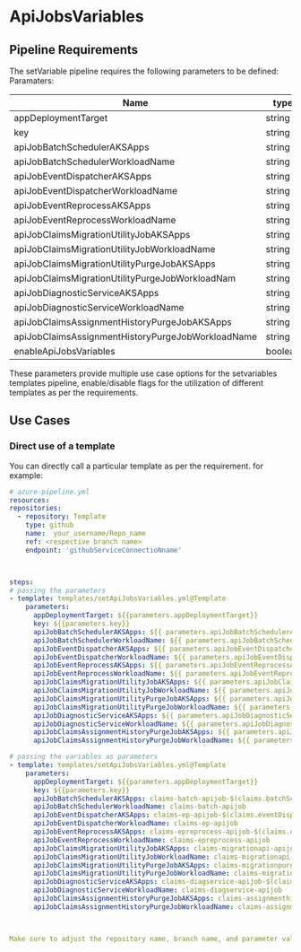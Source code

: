 # ApiJobsVariables

## Pipeline Requirements

The setVariable pipeline requires the following parameters to be defined:
Paramaters:


| Name  | type | Default | Values | Opional/Required | Comments |
| ------------- | ------------- | ------------- | ------------- | ------------- | ------------- |
| appDeploymentTarget | string | | | Required | |
| key | string | | | Required | |
| apiJobBatchSchedulerAKSApps | string | | | Optional | |
| apiJobBatchSchedulerWorkloadName | string | | | Optional | |
| apiJobEventDispatcherAKSApps | string | | | Optional | |
| apiJobEventDispatcherWorkloadName | string | | | Optional | |
| apiJobEventReprocessAKSApps | string | | | Optional | |
| apiJobEventReprocessWorkloadName | string | | | Optional | |
| apiJobClaimsMigrationUtilityJobAKSApps | string | | | Optional | |
| apiJobClaimsMigrationUtilityJobWorkloadName | string | | | Optional | |
| apiJobClaimsMigrationUtilityPurgeJobAKSApps | string | | | Optional | |
| apiJobClaimsMigrationUtilityPurgeJobWorkloadNam | string | | | Optional | |
| apiJobDiagnosticServiceAKSApps | string | | | Optional | |
| apiJobDiagnosticServiceWorkloadName | string | | | Optional | |
| apiJobClaimsAssignmentHistoryPurgeJobAKSApps | string | | | Optional | |
| apiJobClaimsAssignmentHistoryPurgeJobWorkloadName | string | | | Optional | |
| enableApiJobsVariables | boolean | 'true' | 'true'/'false' | Required | |

  These parameters provide multiple use case options for the setvariables templates pipeline, enable/disable flags for the utilization of different templates as per the requirements.


## Use Cases

### Direct use of a template

You can directly call a particular template as per the requirement. for example: 

  ```yaml
  # azure-pipeline.yml
  resources:
  repositories:
    - repository: Template
      type: github
      name:  your_username/Repo_name
      ref: <respective branch name>
      endpoint: 'githubServiceConnectioNname'



  steps:
  # passing the parameters
  - template: templates/setApiJobsVariables.yml@Template
      parameters:
        appDeploymentTarget: ${{parameters.appDeploymentTarget}}
        key: ${{parameters.key}}
        apiJobBatchSchedulerAKSApps: ${{ parameters.apiJobBatchSchedulerAKSApps}}
        apiJobBatchSchedulerWorkloadName: ${{ parameters.apiJobBatchSchedulerWorkloadName}}
        apiJobEventDispatcherAKSApps: ${{ parameters.apiJobEventDispatcherAKSApps}}
        apiJobEventDispatcherWorkloadName: ${{ parameters.apiJobEventDispatcherWorkloadName}}
        apiJobEventReprocessAKSApps: ${{ parameters.apiJobEventReprocessAKSApps}}
        apiJobEventReprocessWorkloadName: ${{ parameters.apiJobEventReprocessWorkloadName}}
        apiJobClaimsMigrationUtilityJobAKSApps: ${{ parameters.apiJobClaimsMigrationUtilityJobAKSApps}}
        apiJobClaimsMigrationUtilityJobWorkloadName: ${{ parameters.apiJobClaimsMigrationUtilityJobWorkloadName}}
        apiJobClaimsMigrationUtilityPurgeJobAKSApps: ${{ parameters.apiJobClaimsMigrationUtilityPurgeJobAKSApps}}
        apiJobClaimsMigrationUtilityPurgeJobWorkloadName: ${{ parameters.apiJobClaimsMigrationUtilityPurgeJobWorkloadName}}
        apiJobDiagnosticServiceAKSApps: ${{ parameters.apiJobDiagnosticServiceAKSApps}}
        apiJobDiagnosticServiceWorkloadName: ${{ parameters.apiJobDiagnosticServiceWorkloadName}}
        apiJobClaimsAssignmentHistoryPurgeJobAKSApps: ${{ parameters.apiJobClaimsAssignmentHistoryPurgeJobAKSApps}}
        apiJobClaimsAssignmentHistoryPurgeJobWorkloadName: ${{ parameters.apiJobClaimsAssignmentHistoryPurgeJobWorkloadName}}

  # passing the variables as parameters
  - template: templates/setApiJobsVariables.yml@Template
      parameters:
        appDeploymentTarget: ${{parameters.appDeploymentTarget}}
        key: ${{parameters.key}}
        apiJobBatchSchedulerAKSApps: claims-batch-apijob-$(claims.batchScheduler.blueGreenEnv)
        apiJobBatchSchedulerWorkloadName: claims-batch-apijob
        apiJobEventDispatcherAKSApps: claims-ep-apijob-$(claims.eventDispatcher.blueGreenEnv)
        apiJobEventDispatcherWorkloadName: claims-ep-apijob
        apiJobEventReprocessAKSApps: claims-epreprocess-apijob-$(claims.eventReprocess.blueGreenEnv)
        apiJobEventReprocessWorkloadName: claims-epreprocess-apijob
        apiJobClaimsMigrationUtilityJobAKSApps: claims-migrationapi-apijob-$(claims.migrationUtilityJob.blueGreenEnv)
        apiJobClaimsMigrationUtilityJobWorkloadName: claims-migrationapi-apijob
        apiJobClaimsMigrationUtilityPurgeJobAKSApps: claims-migrationpurgeapi-apijob-$(claims.migrationUtilityPurgeJob.blueGreenEnv)
        apiJobClaimsMigrationUtilityPurgeJobWorkloadName: claims-migrationpurgeapi-apijob
        apiJobDiagnosticServiceAKSApps: claims-diagservice-apijob-$(claims.diagservice.blueGreenEnv)
        apiJobDiagnosticServiceWorkloadName: claims-diagservice-apijob
        apiJobClaimsAssignmentHistoryPurgeJobAKSApps: claims-assignmenthistorypurge-apijob-$(claims.assignmentHistoryPurgeJob.blueGreenEnv)
        apiJobClaimsAssignmentHistoryPurgeJobWorkloadName: claims-assignmenthistorypurge-apijob
  
 

Make sure to adjust the repository name, branch name, and parameter values according to your project's requirements.

  ```
